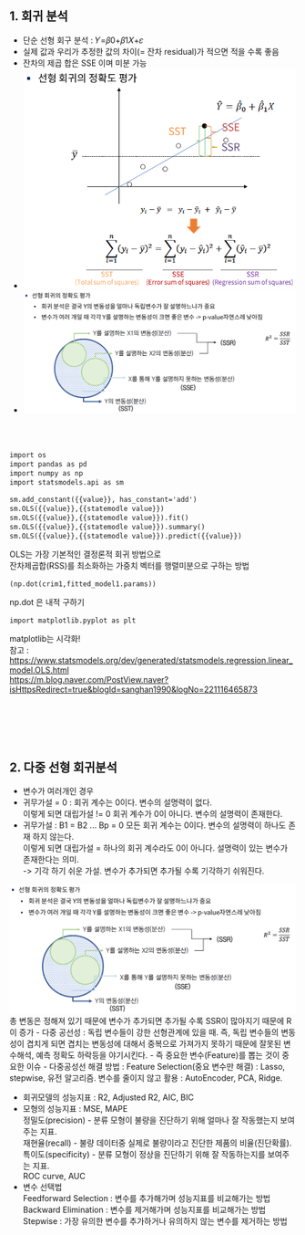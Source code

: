 ## 1. 회귀 분석
- 단순 선형 회구 분석 : 𝑌=𝛽0+𝛽1𝑋+𝜀
- 실제 값과 우리가 추정한 값의 차이(= 잔차 residual)가 적으면 적을 수록 좋음
- 잔차의 제곱 합은 SSE 이며 미분 가능
- <img src="https://github.com/kimhagyeong/Tech_Diary/blob/main/static/%E1%84%89%E1%85%A5%E1%86%AB%E1%84%92%E1%85%A7%E1%86%BC%E1%84%92%E1%85%AC%E1%84%80%E1%85%B1%20%E1%84%8C%E1%85%A5%E1%86%BC%E1%84%92%E1%85%AA%E1%86%A8%E1%84%83%E1%85%A9.png" width="700"/>
- <img src="https://github.com/kimhagyeong/Tech_Diary/blob/main/static/%E1%84%92%E1%85%AC%E1%84%80%E1%85%B1%20%E1%84%8C%E1%85%A5%E1%86%BC%E1%84%92%E1%85%AA%E1%86%A8%E1%84%83%E1%85%A9%20%E1%84%91%E1%85%A7%E1%86%BC%E1%84%80%E1%85%A1.png" width="700"/>
<br/><br/>
```
import os
import pandas as pd 
import numpy as np
import statsmodels.api as sm
```
```
sm.add_constant({{value}}, has_constant='add')
sm.OLS({{value}},{{statemodle value}})            
sm.OLS({{value}},{{statemodle value}}).fit()
sm.OLS({{value}},{{statemodle value}}).summary()
sm.OLS({{value}},{{statemodle value}}).predict({{value}})
```
OLS는 가장 기본적인 결정론적 회귀 방법으로  
잔차제곱합(RSS)를 최소화하는 가중치 벡터를 행렬미분으로 구하는 방법
```
(np.dot(crim1,fitted_model1.params))
```
np.dot 은 내적 구하기  

```
import matplotlib.pyplot as plt
```
matplotlib는 시각화!  
참고 : https://www.statsmodels.org/dev/generated/statsmodels.regression.linear_model.OLS.html    
https://m.blog.naver.com/PostView.naver?isHttpsRedirect=true&blogId=sanghan1990&logNo=221116465873

<br/><br/><br/><br/>

## 2. 다중 선형 회귀분석
- 변수가 여러개인 경우
- 귀무가설 = 0 : 회귀 계수는 0이다. 변수의 설명력이 없다.  
  이렇게 되면 대립가설 != 0 회귀 계수가 0이 아니다. 변수의 설명력이 존재한다.  
- 귀무가설 : B1 = B2 ... Bp = 0 모든 회귀 계수는 0이다. 변수의 설명력이 하나도 존재 하지 않는다.  
  이렇게 되면 대립가설 = 하나의 회귀 계수라도 0이 아니다. 설명력이 있는 변수가 존재한다는 의미.  
  -> 기각 하기 쉬운 가설. 변수가 추가되면 추가될 수록 기각하기 쉬워진다.  
<img src="https://github.com/kimhagyeong/Tech_Diary/blob/main/static/%E1%84%92%E1%85%AC%E1%84%80%E1%85%B1%20%E1%84%8C%E1%85%A5%E1%86%BC%E1%84%92%E1%85%AA%E1%86%A8%E1%84%83%E1%85%A9%20%E1%84%91%E1%85%A7%E1%86%BC%E1%84%80%E1%85%A1.png" width="700"/>   
총 변동은 정해져 있기 때문에 변수가 추가되면 추가될 수록 SSR이 많아지기 때문에 R이 증가    
- 다중 공선성 : 독립 변수들이 강한 선형관계에 있을 때. 
  즉, 독립 변수들의 변동성이 겹치게 되면 겹치는 변동성에 대해서 중복으로 가져가지 못하기 때문에   
  잘못된 변수해석, 예측 정확도 하락등을 야기시킨다.
- 즉 중요한 변수(Feature)를 뽑는 것이 중요한 이슈
- 다중공성선 해결 방법 :   
  Feature Selection(중요 변수만 해결) : Lasso, stepwise, 유전 알고리즘.  
  변수를 줄이지 않고 활용 : AutoEncoder, PCA, Ridge.   

- 회귀모델의 성능지표 : R2, Adjusted R2, AIC, BIC
- 모형의 성능지표 : MSE, MAPE    
  정밀도(precision) - 분류 모형이 불량을 진단하기 위해 얼마나 잘 작동했는지 보여주는 지표.  
  재현율(recall) - 불량 데이터중 실제로 불량이라고 진단한 제품의 비율(진단확률).  
  특이도(specificity) - 분류 모형이 정상을 진단하기 위해 잘 작동하는지를 보여주는 지표.  
  ROC curve, AUC
- 변수 선택법  
  Feedforward Selection : 변수를 추가해가며 성능지표를 비교해가는 방법
  Backward Elimination : 변수를 제거해가며 성능지표를 비교해가는 방법
  Stepwise : 가장 유의한 변수를 추가하거나 유의하지 않는 변수를 제거하는 방법
  
<br/><br/><br/><br/>

